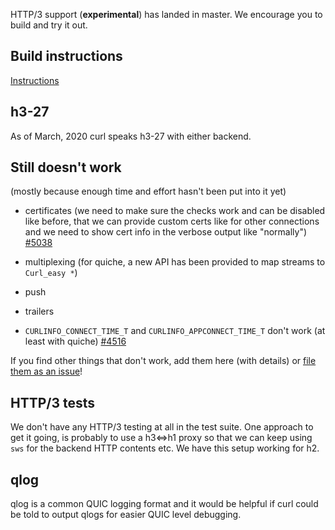 HTTP/3 support (**experimental**) has landed in master. We encourage you to build and try it out. 

## Build instructions

[Instructions](https://github.com/curl/curl/blob/master/docs/HTTP3.md)

## h3-27

As of March, 2020 curl speaks h3-27 with either backend.

## Still doesn't work

(mostly because enough time and effort hasn't been put into it yet)

- certificates (we need to make sure the checks work and can be disabled like before, that we can provide custom certs like for other connections and we need to show cert info in the verbose output like "normally") [#5038](https://github.com/curl/curl/issues/5038)

- multiplexing (for quiche, a new API has been provided to map streams to `Curl_easy *`)
- push
- trailers
- `CURLINFO_CONNECT_TIME_T` and `CURLINFO_APPCONNECT_TIME_T` don't work (at least with quiche) [#4516](https://github.com/curl/curl/issues/4516)

If you find other things that don't work, add them here (with details) or [file them as an issue](https://github.com/curl/curl/issues)!

## HTTP/3 tests

We don't have any HTTP/3 testing at all in the test suite. One approach to get it going, is probably to use a h3<=>h1 proxy so that we can keep using `sws` for the backend HTTP contents etc. We have this setup working for h2.

## qlog

qlog is a common QUIC logging format and it would be helpful if curl could be told to output qlogs for easier QUIC level debugging.
